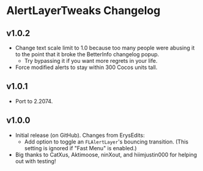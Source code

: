 # AlertLayerTweaks Changelog
## v1.0.2
- Change text scale limit to 1.0 because too many people were abusing it to the point that it broke the BetterInfo changelog popup.
  - Try bypassing it if you want more regrets in your life.
- Force modified alerts to stay within 300 Cocos units tall.
## v1.0.1
- Port to 2.2074.
## v1.0.0
- Initial release (on GitHub). Changes from ErysEdits:
  - Add option to toggle an `FLAlertLayer`'s bouncing transition. (This setting is ignored if "Fast Menu" is enabled.)
- Big thanks to CatXus, Aktimoose, ninXout, and hiimjustin000 for helping out with testing!